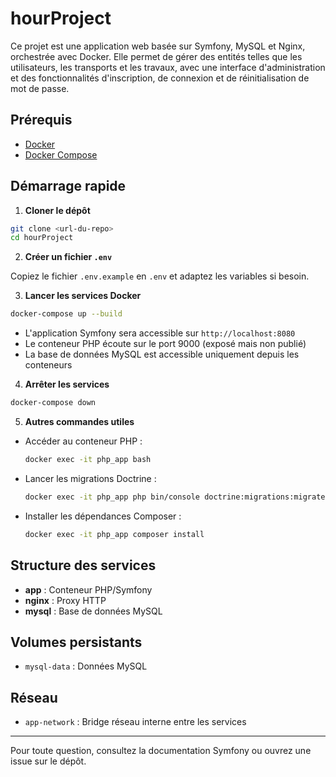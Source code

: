# hourProject

Ce projet est une application web basée sur Symfony, MySQL et Nginx, orchestrée avec Docker. Elle permet de gérer des entités telles que les utilisateurs, les transports et les travaux, avec une interface d'administration et des fonctionnalités d'inscription, de connexion et de réinitialisation de mot de passe.

## Prérequis
- [Docker](https://www.docker.com/products/docker-desktop)
- [Docker Compose](https://docs.docker.com/compose/)

## Démarrage rapide

1. **Cloner le dépôt**

```bash
git clone <url-du-repo>
cd hourProject
```

2. **Créer un fichier `.env`**

Copiez le fichier `.env.example` en `.env` et adaptez les variables si besoin.

3. **Lancer les services Docker**

```bash
docker-compose up --build
```

- L'application Symfony sera accessible sur `http://localhost:8080`
- Le conteneur PHP écoute sur le port 9000 (exposé mais non publié)
- La base de données MySQL est accessible uniquement depuis les conteneurs

4. **Arrêter les services**

```bash
docker-compose down
```

5. **Autres commandes utiles**

- Accéder au conteneur PHP :
  ```bash
  docker exec -it php_app bash
  ```
- Lancer les migrations Doctrine :
  ```bash
  docker exec -it php_app php bin/console doctrine:migrations:migrate
  ```
- Installer les dépendances Composer :
  ```bash
  docker exec -it php_app composer install
  ```

## Structure des services

- **app** : Conteneur PHP/Symfony
- **nginx** : Proxy HTTP
- **mysql** : Base de données MySQL

## Volumes persistants
- `mysql-data` : Données MySQL

## Réseau
- `app-network` : Bridge réseau interne entre les services

---

Pour toute question, consultez la documentation Symfony ou ouvrez une issue sur le dépôt.
